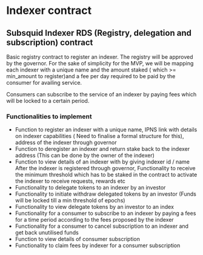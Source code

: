 # Indexer contract

## Subsquid Indexer RDS (Registry, delegation and subscription) contract

Basic registry contract to register an indexer. The registry will be approved by the governor. For the sake of simplicity for the MVP, we will be mapping each indexer with a unique name and the amount staked ( which >= min_amount to register)and a fee per day required to be paid by the consumer for availing service. 

Consumers can subscribe to the service of an indexer by paying fees which will be locked to a certain period. 

### Functionalities to implement

* Function to register an indexer with a unique name, IPNS link with details on indexer capabilities ( Need to finalise a formal structure for this), address of the indexer through governor
* Function to deregister an indexer and return stake back to the indexer address (This can be done by the owner of the indexer)
* Function to view details of an indexer with by giving indexer id / name
After the indexer is registered through governor, Functionality to receive the minimum threshold which has to be staked in the contract to activate the indexer to receive requests, rewards etc
* Functionality to delegate tokens to an indexer by an investor
* Functionality to initiate withdraw delegated tokens  by an investor (Funds will be locked till a min threshold of epochs)
* Functionality to view delegate tokens  by an investor to an index
* Functionality for a consumer to subscribe to an indexer by paying a fees for a time period according to the fees proposed by the indexer
* Functionality for a consumer to cancel subscription to an indexer and get back unutilised funds
* Function to view details of consumer subscription 
* Functionality to claim fees by indexer for a consumer subscription

